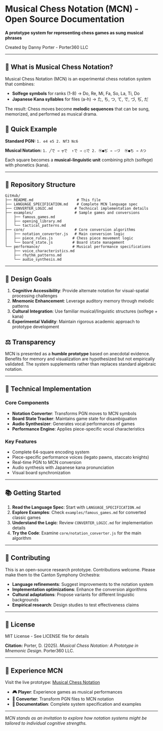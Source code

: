 # Musical Chess Notation (MCN) - Open Source Documentation

**A prototype system for representing chess games as sung musical phrases**

Created by Danny Porter - Porter360 LLC

---

## 🎼 What is Musical Chess Notation?

Musical Chess Notation (MCN) is an experimental chess notation system that combines:
- **Solfege symbols** for ranks (1-8) → Do, Re, Mi, Fa, So, La, Ti, Do
- **Japanese Kana syllables** for files (a-h) → た, ち, つ, て, で, づ, ぢ, だ

The result: Chess moves become **melodic sequences** that can be sung, memorized, and performed as musical drama.

## 🚀 Quick Example

**Standard PGN:** `1. e4 e5 2. Nf3 Nc6`

**Musical Notation:** `1. ╱で → ╤で  ↑で → ○で 2. Ⓝ●ぢ → —づ  Ⓝ●̇ち → Λつ`

Each square becomes a **musical-linguistic unit** combining pitch (solfege) with phonetics (kana).

---

## 📁 Repository Structure

```
GitHub/
├── README.md                    # This file
├── LANGUAGE_SPECIFICATION.md    # Complete MCN language spec
├── CONVERTER_LOGIC.md          # Technical implementation details
├── examples/                   # Sample games and conversions
│   ├── famous_games.md
│   ├── opening_library.md
│   └── tactical_patterns.md
├── core/                       # Core conversion algorithms
│   ├── notation_converter.js   # Main conversion logic
│   ├── piece_rules.js         # Chess piece movement logic
│   └── board_state.js         # Board state management
└── performance/               # Musical performance specifications
    ├── voice_characteristics.md
    ├── rhythm_patterns.md
    └── audio_synthesis.md
```

---

## 🎯 Design Goals

1. **Cognitive Accessibility**: Provide alternate notation for visual-spatial processing challenges
2. **Mnemonic Enhancement**: Leverage auditory memory through melodic patterns
3. **Cultural Integration**: Use familiar musical/linguistic structures (solfege + kana)
4. **Experimental Validity**: Maintain rigorous academic approach to prototype development

## ⚖️ Transparency

MCN is presented as a **humble prototype** based on anecdotal evidence. Benefits for memory and visualization are hypothesized but not empirically validated. The system supplements rather than replaces standard algebraic notation.

---

## 🔧 Technical Implementation

### Core Components

- **Notation Converter**: Transforms PGN moves to MCN symbols
- **Board State Tracker**: Maintains game state for disambiguation
- **Audio Synthesizer**: Generates vocal performances of games
- **Performance Engine**: Applies piece-specific vocal characteristics

### Key Features

- Complete 64-square encoding system
- Piece-specific performance voices (legato pawns, staccato knights)
- Real-time PGN to MCN conversion
- Audio synthesis with Japanese kana pronunciation
- Visual board synchronization

---

## 📚 Getting Started

1. **Read the Language Spec**: Start with `LANGUAGE_SPECIFICATION.md`
2. **Explore Examples**: Check `examples/famous_games.md` for converted classic games
3. **Understand the Logic**: Review `CONVERTER_LOGIC.md` for implementation details
4. **Try the Code**: Examine `core/notation_converter.js` for the main algorithm

---

## 🤝 Contributing

This is an open-source research prototype. Contributions welcome. Please make them to the Canton Symphony Orchestra:

- **Language refinements**: Suggest improvements to the notation system
- **Implementation optimizations**: Enhance the conversion algorithms
- **Cultural adaptations**: Propose variants for different linguistic backgrounds
- **Empirical research**: Design studies to test effectiveness claims

---

## 📄 License

MIT License - See LICENSE file for details

**Citation:**
Porter, D. (2025). *Musical Chess Notation: A Prototype in Mnemonic Design*. Porter360 LLC.

---

## 🎵 Experience MCN

Visit the live prototype: [Musical Chess Notation](https://musicalchess.com)

- **🎮 Player**: Experience games as musical performances
- **🔄 Converter**: Transform PGN files to MCN notation
- **📖 Documentation**: Complete system specification and examples

---

*MCN stands as an invitation to explore how notation systems might be tailored to individual cognitive strengths.*